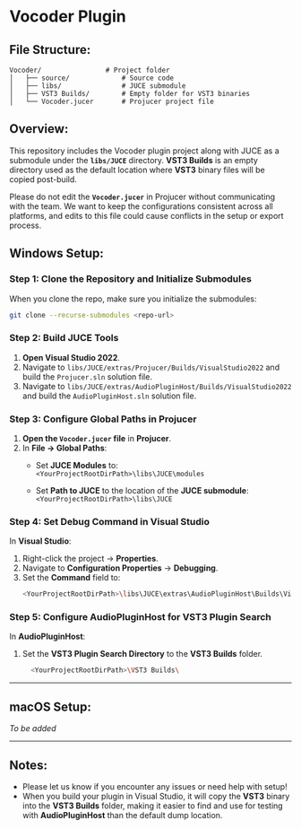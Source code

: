 
# Vocoder Plugin

## File Structure:
```
Vocoder/                # Project folder
│   ├── source/             # Source code
│   ├── libs/               # JUCE submodule
│   ├── VST3 Builds/        # Empty folder for VST3 binaries
│   └── Vocoder.jucer       # Projucer project file
```

## Overview:
This repository includes the Vocoder plugin project along with JUCE as a submodule under the **`libs/JUCE`** directory. **VST3 Builds** is an empty directory used as the default location where **VST3** binary files will be copied post-build.

Please do not edit the **`Vocoder.jucer`** in Projucer without communicating with the team. We want to keep the configurations consistent across all platforms, and edits to this file could cause conflicts in the setup or export process.

## Windows Setup:

### Step 1: Clone the Repository and Initialize Submodules
When you clone the repo, make sure you initialize the submodules:
```bash
git clone --recurse-submodules <repo-url>
```

### Step 2: Build JUCE Tools
1. **Open Visual Studio 2022**.
2. Navigate to `libs/JUCE/extras/Projucer/Builds/VisualStudio2022` and build the `Projucer.sln` solution file.
3. Navigate to `libs/JUCE/extras/AudioPluginHost/Builds/VisualStudio2022` and build the `AudioPluginHost.sln` solution file.

### Step 3: Configure Global Paths in Projucer
1. **Open the `Vocoder.jucer` file** in **Projucer**.
2. In **File → Global Paths**:
	* Set **JUCE Modules** to:  
   			`<YourProjectRootDirPath>\libs\JUCE\modules`
   
	* Set **Path to JUCE** to the location of the **JUCE submodule**:  
  	 		`<YourProjectRootDirPath>\libs\JUCE`

### Step 4: Set Debug Command in Visual Studio
In **Visual Studio**:
1. Right-click the project → **Properties**.
2. Navigate to **Configuration Properties** → **Debugging**.
3. Set the **Command** field to:
   ```sh
   <YourProjectRootDirPath>\libs\JUCE\extras\AudioPluginHost\Builds\VisualStudio2022\x64\Debug\App\AudioPluginHost.exe
   ```

### Step 5: Configure AudioPluginHost for VST3 Plugin Search
In **AudioPluginHost**:
1. Set the **VST3 Plugin Search Directory** to the **VST3 Builds** folder.
   ```sh
	 <YourProjectRootDirPath>\VST3 Builds\
	 ```

---

## macOS Setup:  
*To be added*  

---

## Notes:
- Please let us know if you encounter any issues or need help with setup!
- When you build your plugin in Visual Studio, it will copy the **VST3** binary into the **VST3 Builds** folder, making it easier to find and use for testing with **AudioPluginHost** than the default dump location.


